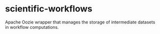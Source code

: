 # scientific-workflows
Apache Oozie wrapper that manages the storage of intermediate datasets in workflow computations.
